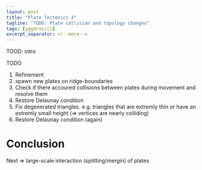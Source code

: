 ```yaml
---
layout: post
title: "Plate Tectonics 4"
tagline: "TODO: Plate collision and topology changes"
tags: [yggdrasill]
excerpt_separator: <!--more-->
---
```


TOOD: intro

<!--more-->

TODO

1. Refinement
3. spawn new plates on ridge-boundaries
7. Check if there accoured collisions between plates during movement and resolve them
8. Restore Delaunay condition
9. Fix degenerated triangles. e.g. triangles that are extremly thin or have an extremly small height (=> vertices are nearly colliding)
10. Restore Delaunay condition (again)


# Conclusion
Next => large-scale interaction (splitting/mergin) of plates
